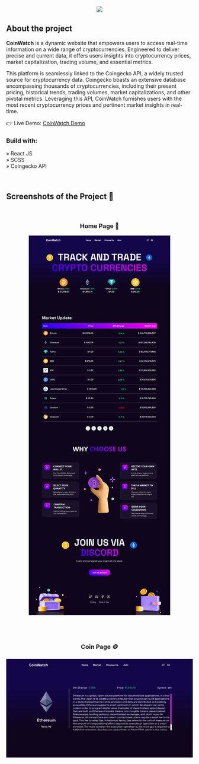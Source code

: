 <div align='center'><img style="width:16%" src='https://user-images.githubusercontent.com/105128267/220607693-29987a1c-8f0d-4835-9bfe-3b5c9f326b17.png'/></div>

<h2>About the project</h2>

<p><b>CoinWatch</b>  is a dynamic website that empowers users to access real-time information on a wide range of cryptocurrencies. Engineered to deliver precise and current data, it offers users insights into cryptocurrency prices, market capitalization, trading volume, and essential metrics. <br/>

This platform is seamlessly linked to the Coingecko API, a widely trusted source for cryptocurrency data. Coingecko boasts an extensive database encompassing thousands of cryptocurrencies, including their present pricing, historical trends, trading volumes, market capitalizations, and other pivotal metrics. Leveraging this API, CoinWatch furnishes users with the most recent cryptocurrency prices and pertinent market insights in real-time.
</p>

👉 Live Demo: <a href='https://coinwatch-crypto.netlify.app/'>CoinWatch Demo</a>

<h3>Build with:</h3>

» React JS <br>
» SCSS  <br>
» Coingecko API <br>

<br>

<h2>Screenshots of the Project 📸</h2>
<br>
<h3 align='center'>Home Page 🏡</h3>

<div align='center'>
<img src='src/images/Home page.png'/>

</div>

<br><br>

<h3 align='center'>Coin Page 🪙</h3>

<div align='center'>
<img src='src/images/Coin Details.png'/>
</div>
